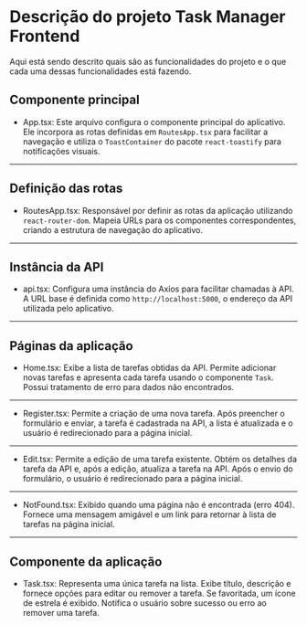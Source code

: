 # Descrição do projeto Task Manager Frontend
Aqui está sendo descrito quais são as funcionalidades do projeto e o que cada uma dessas funcionalidades está fazendo.

## Componente principal
- App.tsx:
Este arquivo configura o componente principal do aplicativo. Ele incorpora as rotas definidas em `RoutesApp.tsx` para facilitar a navegação e utiliza o `ToastContainer` do pacote `react-toastify` para notificações visuais.

---

## Definição das rotas
- RoutesApp.tsx:
Responsável por definir as rotas da aplicação utilizando `react-router-dom`. Mapeia URLs para os componentes correspondentes, criando a estrutura de navegação do aplicativo.

---

## Instância da API
- api.tsx:
Configura uma instância do Axios para facilitar chamadas à API. A URL base é definida como `http://localhost:5000`, o endereço da API utilizada pelo aplicativo.

---

## Páginas da aplicação
- Home.tsx:
Exibe a lista de tarefas obtidas da API. Permite adicionar novas tarefas e apresenta cada tarefa usando o componente `Task`. Possui tratamento de erro para dados não encontrados.

---

- Register.tsx:
Permite a criação de uma nova tarefa. Após preencher o formulário e enviar, a tarefa é cadastrada na API, a lista é atualizada e o usuário é redirecionado para a página inicial.

---

- Edit.tsx:
Permite a edição de uma tarefa existente. Obtém os detalhes da tarefa da API e, após a edição, atualiza a tarefa na API. Após o envio do formulário, o usuário é redirecionado para a página inicial.

---

- NotFound.tsx:
Exibido quando uma página não é encontrada (erro 404). Fornece uma mensagem amigável e um link para retornar à lista de tarefas na página inicial.

---

## Componente da aplicação
- Task.tsx:
Representa uma única tarefa na lista. Exibe título, descrição e fornece opções para editar ou remover a tarefa. Se favoritada, um ícone de estrela é exibido. Notifica o usuário sobre sucesso ou erro ao remover uma tarefa.
